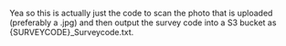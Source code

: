 Yea so this is actually just the code to scan the photo that is uploaded (preferably a .jpg) and then output the survey code into a S3 bucket as {SURVEYCODE}_Surveycode.txt.
